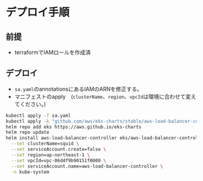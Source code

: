 # デプロイ手順

## 前提

- terraformでIAMロールを作成済

## デプロイ

- `sa.yaml`のannotationsにあるIAMのARNを修正する。
- マニフェストのapply　(`clusterName`、`region`、`vpcId`は環境に合わせて変えてください。)

``` sh
kubectl apply -f sa.yaml
kubectl apply -k "github.com/aws/eks-charts/stable/aws-load-balancer-controller/crds?ref=master"
helm repo add eks https://aws.github.io/eks-charts
helm repo update
helm install aws-load-balancer-controller eks/aws-load-balancer-controller \
  --set clusterName=squid \
  --set serviceAccount.create=false \
  --set region=ap-northeast-1 \
  --set vpcId=vpc-06ddf9b90151f0000 \
  --set serviceAccount.name=aws-load-balancer-controller \
  -n kube-system 
```
